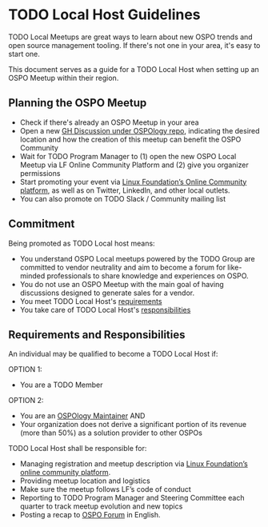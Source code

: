 # TODO Local Host Guidelines

TODO Local Meetups are great ways to learn about new OSPO trends and open source management tooling. If there's not one in your area, it's easy to start one.

This document serves as a guide for a TODO Local Host when setting up an OSPO Meetup within their region.

## Planning the OSPO Meetup

* Check if there's already an OSPO Meetup in your area
* Open a new [GH Discussion under OSPOlogy repo](https://github.com/todogroup/ospology/discussions), indicating the desired location and how the creation of this meetup can benefit the OSPO Community
* Wait for TODO Program Manager to (1) open the new OSPO Local Meetup via LF Online Community Platform and (2) give you organizer permissions
* Start promoting your event via [Linux Foundation’s Online Community platform](https://community.linuxfoundation.org/), as well as on Twitter, LinkedIn, and other local outlets.
* You can also promote on TODO Slack / Community mailing list


## Commitment

Being promoted as TODO Local host means:

* You understand OSPO Local meetups powered by the TODO Group are committed to vendor neutrality and aim to become a forum for like-minded professionals to share knowledge and experiences on OSPO.
* You do not use an OSPO Meetup with the main goal of having discussions designed to generate sales for a vendor.
* You meet TODO Local Host's [requirements](#local-host-requirements-and-responsibilities)
* You take care of TODO Local Host's [responsibilities](#local-host-requirements-and-responsibilities)

## Requirements and Responsibilities

An individual may be qualified to become a TODO Local Host if:

OPTION 1:

* You are a TODO Member

OPTION 2:

* You are an [OSPOlogy Maintainer](https://github.com/todogroup/ospology/blob/main/meetings/GOVERNANCE.md) AND
* Your organization does not derive a significant portion of its revenue (more than 50%) as a solution provider to other OSPOs

TODO Local Host shall be responsible for:

* Managing registration and meetup description via [Linux Foundation’s online community platform](https://community.linuxfoundation.org/todo-group-europe/).
* Providing meetup location and logistics
* Make sure the meetup follows LF’s code of conduct
* Reporting to TODO Program Manager and Steering Committee each quarter to track meetup evolution and new topics
* Posting a recap to [OSPO Forum](https://github.com/todogroup/ospology/discussions/categories/announcements) in English.
